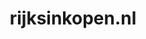 ---
layout: post
title:  "rijksinkopen.nl"
internal_url:  "/data/rijksinkopen.nl.html"
categories: dutchgov
---